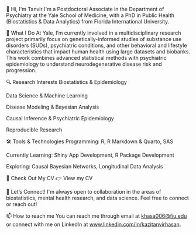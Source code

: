 👋 Hi, I'm Tanvir
I'm a Postdoctoral Associate in the Department of Psychiatry at the Yale School of Medicine, with a PhD in Public Health (Biostatistics & Data Analytics) from Florida International University.

🧠 What I Do
At Yale, I’m currently involved in a multidisciplinary research project primarily focus on genetically-informed studies of substance use disorders (SUDs), psychiatric conditions, and other behavioral and lifestyle characteristics that impact human health using large datasets and biobanks. This work combines advanced statistical methods with psychiatric epidemiology to understand neurodegenerative disease risk and progression.

🔍 Research Interests
Biostatistics & Epidemiology

Data Science & Machine Learning

Disease Modeling & Bayesian Analysis

Causal Inference & Psychiatric Epidemiology

Reproducible Research

🛠️ Tools & Technologies
Programming: R, R Markdown & Quarto, SAS

Currently Learning: Shiny App Development, R Package Development

Exploring: Causal Bayesian Networks, Longitudinal Data Analysis

📄 Check Out My CV
👉 View my CV

🤝 Let’s Connect!
I'm always open to collaboration in the areas of biostatistics, mental health research, and data science. Feel free to connect or reach out!

📫 How to reach me
You can reach me through email at khasa006@fiu.edu or connect with me on LinkedIn at www.linkedin.com/in/kazitanvirhasan.

